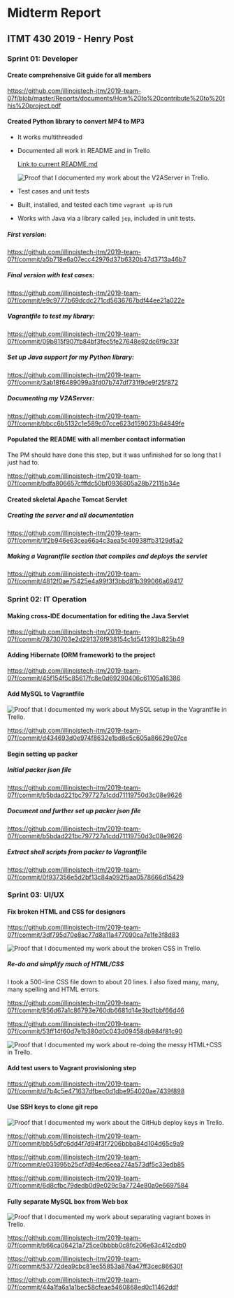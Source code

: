 
# Midterm Report

## ITMT 430 2019 - Henry Post

### Sprint 01: Developer

#### Create comprehensive Git guide for all members

https://github.com/illinoistech-itm/2019-team-07f/blob/master/Reports/documents/How%20to%20contribute%20to%20this%20project.pdf

#### Created Python library to convert MP4 to MP3

- It works multithreaded
- Documented all work in README and in Trello

  [Link to current
  README.md](https://github.com/illinoistech-itm/2019-team-07f/blob/master/tools/video-to-audio/report.md)

  ![Proof that I documented my work about the V2AServer in
  Trello.](v2aserver-proof.PNG)
    
- Test cases and unit tests
- Built, installed, and tested each time `vagrant up` is run
- Works with Java via a library called `jep`, included in unit tests.
  
  
##### First version:  

https://github.com/illinoistech-itm/2019-team-07f/commit/a5b718e6a07ecc42976d37b6320b47d3713a46b7

##### Final version with test cases:  

https://github.com/illinoistech-itm/2019-team-07f/commit/e9c9777b69dcdc271cd5636767bdf44ee21a022e

##### Vagrantfile to test my library:  

https://github.com/illinoistech-itm/2019-team-07f/commit/09b815f907fb84bf3fec5fe27648e92dc6f9c33f

##### Set up Java support for my Python library:

https://github.com/illinoistech-itm/2019-team-07f/commit/3ab18f6489099a3fd07b747df731f9de9f25f872

##### Documenting my V2AServer:

https://github.com/illinoistech-itm/2019-team-07f/commit/bbcc6b5132c1e589c07cce623d159023b64849fe

#### Populated the README with all member contact information

The PM should have done this step, but it was unfinished for so long that I just
had to.

https://github.com/illinoistech-itm/2019-team-07f/commit/bdfa806657cfffdc50bf0936805a28b72115b34e


#### Created skeletal Apache Tomcat Servlet

##### Creating the server and all documentation

https://github.com/illinoistech-itm/2019-team-07f/commit/1f2b946e63cea66a4c3aea5c40938ffb3129d5a2

##### Making a Vagrantfile section that compiles and deploys the servlet

https://github.com/illinoistech-itm/2019-team-07f/commit/4812f0ae75425e4a99f3f3bbd81b399066a69417

### Sprint 02: IT Operation

#### Making cross-IDE documentation for editing the Java Servlet 

https://github.com/illinoistech-itm/2019-team-07f/commit/78730703e2d291376f938154c1d541393b825b49

#### Adding Hibernate (ORM framework) to the project

https://github.com/illinoistech-itm/2019-team-07f/commit/45f154f5c85617fc8e0d69290406c61105a16386

#### Add MySQL to Vagrantfile

![Proof that I documented my work about MySQL setup in the Vagrantfile in
Trello.](mysql-proof.PNG)

https://github.com/illinoistech-itm/2019-team-07f/commit/d434693d0e974f8632e1bd8e5c605a86629e07ce


#### Begin setting up packer

##### Initial packer json file

https://github.com/illinoistech-itm/2019-team-07f/commit/b5bdad221bc797727a1cdd71119750d3c08e9626

##### Document and further set up packer json file

https://github.com/illinoistech-itm/2019-team-07f/commit/b5bdad221bc797727a1cdd71119750d3c08e9626

##### Extract shell scripts from packer to Vagrantfile

https://github.com/illinoistech-itm/2019-team-07f/commit/0f937356e5d2bf13c84a092f5aa0578666d15429

### Sprint 03: UI/UX

#### Fix broken HTML and CSS for designers

https://github.com/illinoistech-itm/2019-team-07f/commit/3df795d70e8ac77d8a11a477090ca7e1fe3f8d83

![Proof that I documented my work about the broken CSS in
Trello.](fix-broken-css-proof.PNG)

##### Re-do and simplify much of HTML/CSS

I took a 500-line CSS file down to about 20 lines. I also fixed many, many, many
spelling and HTML errors.

https://github.com/illinoistech-itm/2019-team-07f/commit/856d67a1c86793e760db6681d14e3bd1bbf66d46

https://github.com/illinoistech-itm/2019-team-07f/commit/53ff14f60d7e1b380d0c043d09458db984f81c90

![Proof that I documented my work about re-doing the messy HTML+CSS in
Trello.](redo-html-proof.PNG)

#### Add test users to Vagrant provisioning step

https://github.com/illinoistech-itm/2019-team-07f/commit/d7b4c5e471637dfbec0d1dbe954020ae7439f898

#### Use SSH keys to clone git repo

![Proof that I documented my work about the GitHub deploy keys in
Trello.](use-github-ssh-keys-proof.PNG)

https://github.com/illinoistech-itm/2019-team-07f/commit/bb55dfc6dd4f7d94f3f7206bbba84d104d65c9a9

https://github.com/illinoistech-itm/2019-team-07f/commit/e031995b25cf7d94ed6eea274a573df5c33edb85

https://github.com/illinoistech-itm/2019-team-07f/commit/6d8cfbc79dedb0d9e029c9a7724e80a0e6697584

#### Fully separate MySQL box from Web box

![Proof that I documented my work about separating vagrant boxes in
Trello.](separate-vagrant-boxes-proof.PNG)

https://github.com/illinoistech-itm/2019-team-07f/commit/b66ca06421a725ce0bbbb0c8fc206e63c412cdb0

https://github.com/illinoistech-itm/2019-team-07f/commit/53772dea9cbc81ee55853a876a47ff3cec86630f

https://github.com/illinoistech-itm/2019-team-07f/commit/44a1fa6a1a1bec58cfeae5460868ed0c11462ddf
